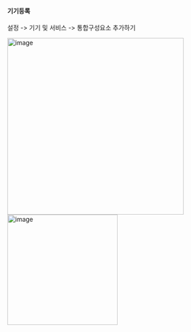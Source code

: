 #### 기기등록

설정 -> 기기 및 서비스 -> 통합구성요소 추가하기


<img width="400" alt="image" src="https://github.com/user-attachments/assets/0ae5b33a-30ad-454d-898b-29a1d571a108" />

<img width="250" alt="image" src="https://github.com/user-attachments/assets/d6bb6ed4-f85e-4897-8e78-b10be6a62549" />
